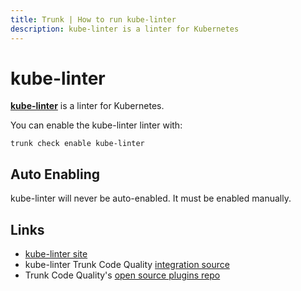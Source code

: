 ```yaml
---
title: Trunk | How to run kube-linter
description: kube-linter is a linter for Kubernetes
---
```


# kube-linter

[**kube-linter**](https://github.com/stackrox/kube-linter#readme) is a linter for Kubernetes.

You can enable the kube-linter linter with:

```shell
trunk check enable kube-linter
```

## Auto Enabling

kube-linter will never be auto-enabled. It must be enabled manually.

## Links

* [kube-linter site](https://github.com/stackrox/kube-linter#readme)
* kube-linter Trunk Code Quality [integration source](https://github.com/trunk-io/plugins/tree/main/linters/kube-linter)
* Trunk Code Quality's [open source plugins repo](https://github.com/trunk-io/plugins/tree/main)
